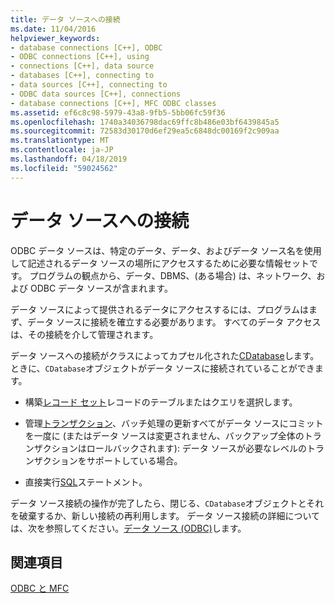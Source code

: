```yaml
---
title: データ ソースへの接続
ms.date: 11/04/2016
helpviewer_keywords:
- database connections [C++], ODBC
- ODBC connections [C++], using
- connections [C++], data source
- databases [C++], connecting to
- data sources [C++], connecting to
- ODBC data sources [C++], connections
- database connections [C++], MFC ODBC classes
ms.assetid: ef6c8c98-5979-43a8-9fb5-5bb06fc59f36
ms.openlocfilehash: 1740a34036798dac69ffc8b486e03bf6439845a5
ms.sourcegitcommit: 72583d30170d6ef29ea5c6848dc00169f2c909aa
ms.translationtype: MT
ms.contentlocale: ja-JP
ms.lasthandoff: 04/18/2019
ms.locfileid: "59024562"
---
```

# <a name="connecting-to-a-data-source"></a>データ ソースへの接続

ODBC データ ソースは、特定のデータ、データ、およびデータ ソース名を使用して記述されるデータ ソースの場所にアクセスするために必要な情報セットです。 プログラムの観点から、データ、DBMS、(ある場合) は、ネットワーク、および ODBC データ ソースが含まれます。

データ ソースによって提供されるデータにアクセスするには、プログラムはまず、データ ソースに接続を確立する必要があります。 すべてのデータ アクセスは、その接続を介して管理されます。

データ ソースへの接続がクラスによってカプセル化された[CDatabase](../../mfc/reference/cdatabase-class.md)します。 ときに、`CDatabase`オブジェクトがデータ ソースに接続されていることができます。

- 構築[レコード セット](../../mfc/reference/crecordset-class.md)レコードのテーブルまたはクエリを選択します。

- 管理[トランザクション](../../data/odbc/transaction-odbc.md)、バッチ処理の更新すべてがデータ ソースにコミットを一度に (またはデータ ソースは変更されません、バックアップ全体のトランザクションはロールバックされます): データ ソースが必要なレベルのトランザクションをサポートしている場合。

- 直接実行[SQL](../../data/odbc/sql.md)ステートメント。

データ ソース接続の操作が完了したら、閉じる、`CDatabase`オブジェクトとそれを破棄するか、新しい接続の再利用します。 データ ソース接続の詳細については、次を参照してください。[データ ソース (ODBC)](../../data/odbc/data-source-odbc.md)します。

## <a name="see-also"></a>関連項目

[ODBC と MFC](../../data/odbc/odbc-and-mfc.md)